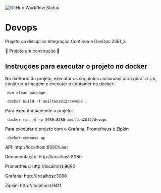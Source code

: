 ![GitHub Workflow Status](https://img.shields.io/github/actions/workflow/status/amiltonrn/devops/maven.yml)
# Devops
Projeto da disciplina Integração Contínua e DevOps 23E1_3

:construction: Projeto em construção :construction:

## Instruções para executar o projeto no docker
No diretório do projeto, executar os seguintes comandos para gerar o .jar, construir a imagem e executar o container no docker:
````
 mvn clean package
````
````
 docker build -t amilton2012/devops .
````

Para executar somente o projeto:
````
 docker run -d -p 8080:8080 amilton2012/devops
````

Para executar o projeto com o Grafana, Prometheus e Zipkin

```
 docker-compose up
```

API: http://localhost:8080/user

Documentação: http://localhost:8080

Prometheus: http://localhost:9090

Grafana: http://localhost:3000

Zipkin: http://localhost:9411
